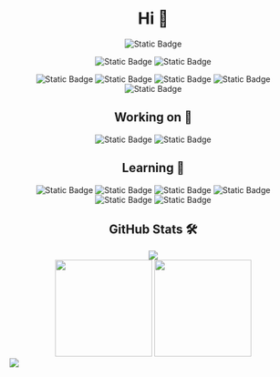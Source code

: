 <div align="center"><h1>Hi 👋</h1></div>

<div align="center">
  <a><img alt="Static Badge" src="https://komarev.com/ghpvc/?username=dilemmagx"></img></a>
  
  <a><img alt="Static Badge" src="https://img.shields.io/github/stars/dilemmagx?style=social"></img></a>
  <a><img alt="Static Badge" src="https://img.shields.io/github/followers/dilemmagx?style=social"></img></a>
  
  <a><img alt="Static Badge" src="https://img.shields.io/badge/DilemmaGx42093-000000?logo=x"></img></a>
  <a><img alt="Static Badge" src="https://img.shields.io/badge/DilemmaGX-pink?logo=bilibili&logoColor=blue"></img></a>
  <a><img alt="Static Badge" src="https://img.shields.io/badge/2931682554-blue?logo=tencentqq"></img></a>
  <a><img alt="Static Badge" src="https://img.shields.io/badge/gfxaj696-darkgreen?logo=wechat&logoColor=white"></img></a>
  <a><img alt="Static Badge" src="https://img.shields.io/badge/gfxaj@qq.com-coral?logo=gmail&logoColor=white"></img></a>
</div>

<div align="center"><h2>Working on 🤔</h1>

<div align="center">
  <a><img alt="Static Badge" src="https://img.shields.io/badge/GekoWarp-scratch--gui-coral"></img></a>
  <a><img alt="Static Badge" src="https://img.shields.io/badge/GekoWarp-scratch--vm-coral"></img></a>
</div>

</div>

<div align="center"><h2>Learning 🔬</h1>

<div align="center">
  <a><img alt="Static Badge" src="https://img.shields.io/badge/HTML-E34F26?logo=html5&logoColor=white"></img></a>
  <a><img alt="Static Badge" src="https://img.shields.io/badge/CSS-1572B6?logo=css3&logoColor=white"></img></a>
  <a><img alt="Static Badge" src="https://img.shields.io/badge/JavaScript-F7DF1E?logo=javascript&logoColor=white"></img></a>
  <a><img alt="Static Badge" src="https://img.shields.io/badge/Scratch--vm-4D97FF?logo=scratch&logoColor=white"></img></a>
  <a><img alt="Static Badge" src="https://img.shields.io/badge/Three.js-000000?logo=three.js&logoColor=white"></img></a>
  <a><img alt="Static Badge" src="https://img.shields.io/badge/GSAP.js-88CE02?logo=greensock&logoColor=white"></img></a>
</div>

</div>

<div align="center"><h2>GitHub Stats 🛠️</h1></div>

<div align="center">
  <img  src="https://github-readme-streak-stats.herokuapp.com/?user=dilemmagx" />
</div>

<div align="center">
  <span>  </span>
  <img height="170px" src="https://github-readme-stats.vercel.app/api?username=dilemmagx" /><span>  </span><img height="170px" src="https://github-readme-stats.vercel.app/api/top-langs/?username=dilemmagx&layout=compact&langs_count=8" />
  <span>  </span>
</div>

<picture>
  <source media="(prefers-color-scheme: dark)" srcset="https://github-readme-activity-graph.vercel.app/graph?username=dilemmagx&theme=github" />
  <source media="(prefers-color-scheme: light), (prefers-color-scheme: no-preference)" srcset="https://github-readme-activity-graph.vercel.app/graph?username=dilemmagx&theme=github-light" />
  <img src="https://github-readme-activity-graph.vercel.app/graph?username=dilemmagx&theme=github-light" />
</picture>
